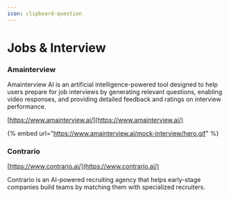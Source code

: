 ```yaml
---
icon: clipboard-question
---
```


# Jobs & Interview

### Amainterview

Amainterview AI is an artificial intelligence-powered tool designed to help users prepare for job interviews by generating relevant questions, enabling video responses, and providing detailed feedback and ratings on interview performance.

[https://www.amainterview.ai/](https://www.amainterview.ai/)

{% embed url="https://www.amainterview.ai/mock-interview/hero.gif" %}

### Contrario

[https://www.contrario.ai/](https://www.contrario.ai/)

Contrario is an AI-powered recruiting agency that helps early-stage companies build teams by matching them with specialized recruiters.




